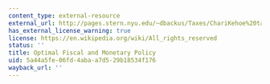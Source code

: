 ```yaml
---
content_type: external-resource
external_url: http://pages.stern.nyu.edu/~dbackus/Taxes/ChariKehoe%20tax%20survey%2098.pdf
has_external_license_warning: true
license: https://en.wikipedia.org/wiki/All_rights_reserved
status: ''
title: Optimal Fiscal and Monetary Policy
uid: 5a44a5fe-06fd-4aba-a7d5-29b18534f176
wayback_url: ''
---
```

